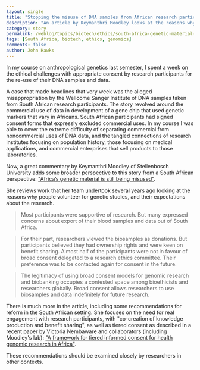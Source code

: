 ```yaml
---
layout: single
title: "Stopping the misuse of DNA samples from African research participants"
description: "An article by Keymanthri Moodley looks at the reasons why people volunteer for research, making recommendations for community engagement and tiered consent."
category: story
permalink: /weblog/topics/biotech/ethics/south-africa-genetic-material-misused-moodley-2020.html
tags: [South Africa, biotech, ethics, genomics]
comments: false
author: John Hawks
---
```



In my course on anthropological genetics last semester, I spent a week on the ethical challenges with appropriate consent by research participants for the re-use of their DNA samples and data.

A case that made headlines that very week was the alleged misappropriation by the Wellcome Sanger Institute of DNA samples taken from South African research participants. The story revolved around the commercial use of data in development of a gene chip that used genetic markers that vary in Africans. South African participants had signed consent forms that expressly excluded commercial uses. In my course I was able to cover the extreme difficulty of separating commercial from noncommercial uses of DNA data, and the tangled connections of research institutes focusing on population history, those focusing on medical applications, and commercial enterprises that sell products to those laboratories.

Now, a great commentary by Keymanthri Moodley of Stellenbosch University adds some broader perspective to this story from a South African perspective: <a href="https://theconversation.com/africas-genetic-material-is-still-being-misused-128651">"Africa’s genetic material is still being misused"</a>.

She reviews work that her team undertook several years ago looking at the reasons why people volunteer for genetic studies, and their expectations about the research.

<blockquote>Most participants were supportive of research. But many expressed concerns about export of their blood samples and data out of South Africa.</blockquote>

<blockquote>For their part, researchers viewed the biosamples as donations. But participants believed they had ownership rights and were keen on benefit sharing. Almost half of the participants were not in favour of broad consent delegated to a research ethics committee. Their preference was to be contacted again for consent in the future.</blockquote>

<blockquote>The legitimacy of using broad consent models for genomic research and biobanking occupies a contested space among bioethicists and researchers globally. Broad consent allows researchers to use biosamples and data indefinitely for future research.</blockquote>

There is much more in the article, including some recommendations for reform in the South African setting. She focuses on the need for real engagement with research participants, with "co-creation of knowledge production and benefit sharing", as well as tiered consent as described in a recent paper by Victoria Nembaware and collaborators (including Moodley's lab): <a href="https://doi.org/10.1038/s41588-019-0520-x">"A framework for tiered informed consent for health genomic research in Africa"</a>.

These recommendations should be examined closely by researchers in other contexts.
